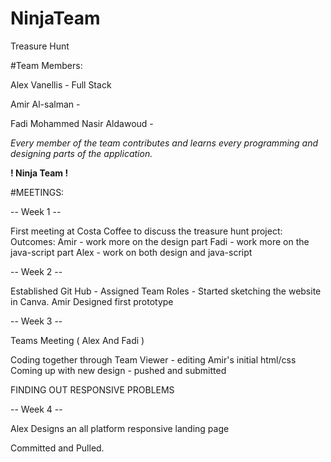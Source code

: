 # NinjaTeam
Treasure Hunt

#Team Members: 

Alex Vanellis - Full Stack

Amir Al-salman - 

Fadi Mohammed Nasir Aldawoud - 

_Every member of the team contributes and learns every programming and designing parts of the application._

**! Ninja Team !** 

#MEETINGS:

-- Week 1 --

First meeting at Costa Coffee to discuss the treasure hunt project:
    Outcomes: 
        Amir - work more on the design part 
        Fadi - work more on the java-script part
        Alex - work on both design and java-script 

-- Week 2 --

Established Git Hub - Assigned Team Roles - Started sketching the website in Canva.
Amir Designed first prototype

-- Week 3 --

Teams Meeting ( Alex And Fadi ) 

Coding together through Team Viewer - editing Amir's initial html/css
Coming up with new design - pushed and submitted

FINDING OUT RESPONSIVE PROBLEMS

-- Week 4 --

Alex Designs an all platform responsive landing page

Committed and Pulled.